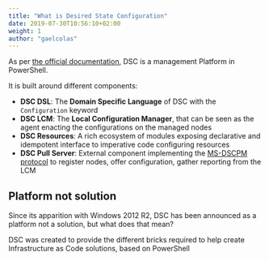```yaml
---
title: "What is Desired State Configuration"
date: 2019-07-30T10:56:10+02:00
weight: 1
author: "gaelcolas"
---
```


As per [the official documentation](https://docs.microsoft.com/en-us/powershell/dsc/overview/overview),
 DSC is a management Platform in PowerShell.

It is built around different components:

- **DSC DSL**: The **Domain Specific Language** of DSC with the `Configuration` keyword
- **DSC LCM**: The **Local Configuration Manager**, that can be seen as the agent
 enacting the configurations on the managed nodes
- **DSC Resources**: A rich ecosystem of modules exposing declarative and idempotent
 interface to imperative code configuring resources
- **DSC Pull Server**: External component implementing the [MS-DSCPM protocol](https://docs.microsoft.com/en-us/openspecs/windows_protocols/ms-dscpm/ea744c01-51a2-4000-9ef2-312711dcc8c9)
 to register nodes, offer configuration, gather reporting from the LCM

## Platform not solution

Since its apparition with Windows 2012 R2, DSC has been announced as a platform
not a solution, but what does that mean?

DSC was created to provide the different bricks required to help create
 Infrastructure as Code solutions, based on PowerShell
